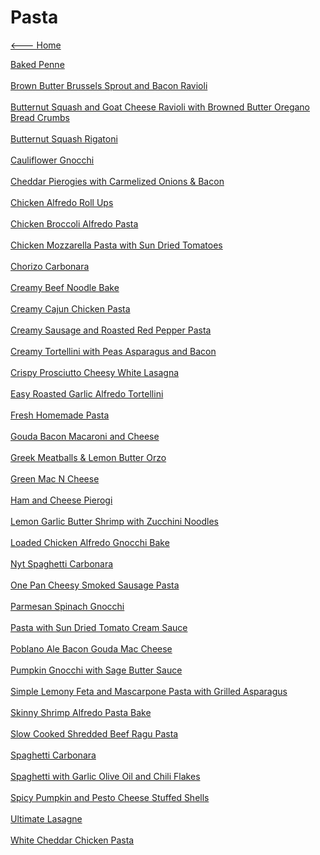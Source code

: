 # Pasta

[<--- Home](../about.md)

[Baked Penne](./baked-penne.md)<br><br>
[Brown Butter Brussels Sprout and Bacon Ravioli](./brown-butter-brussels-sprout-and-bacon-ravioli.md)<br><br>
[Butternut Squash and Goat Cheese Ravioli with Browned Butter Oregano Bread Crumbs](./butternut-squash-and-goat-cheese-ravioli-with-browned-butter-oregano-bread-crumbs.md)<br><br>
[Butternut Squash Rigatoni](./butternut-squash-rigatoni.md)<br><br>
[Cauliflower Gnocchi](./cauliflower-gnocchi.md)<br><br>
[Cheddar Pierogies with Carmelized Onions & Bacon](./cheddar-pierogies-with-carmelized-onions-&-bacon.md)<br><br>
[Chicken Alfredo Roll Ups](./chicken-alfredo-roll-ups.md)<br><br>
[Chicken Broccoli Alfredo Pasta](./chicken-broccoli-alfredo-pasta.md)<br><br>
[Chicken Mozzarella Pasta with Sun Dried Tomatoes](./chicken-mozzarella-pasta-with-sun-dried-tomatoes.md)<br><br>
[Chorizo Carbonara](./chorizo-carbonara.md)<br><br>
[Creamy Beef Noodle Bake](./creamy-beef-noodle-bake.md)<br><br>
[Creamy Cajun Chicken Pasta](./creamy-cajun-chicken-pasta.md)<br><br>
[Creamy Sausage and Roasted Red Pepper Pasta](./creamy-sausage-and-roasted-red-pepper-pasta.md)<br><br>
[Creamy Tortellini with Peas Asparagus and Bacon](./creamy-tortellini-with-peas-asparagus-and-bacon.md)<br><br>
[Crispy Prosciutto Cheesy White Lasagna](./crispy-prosciutto-cheesy-white-lasagna.md)<br><br>
[Easy Roasted Garlic Alfredo Tortellini](./easy-roasted-garlic-alfredo-tortellini.md)<br><br>
[Fresh Homemade Pasta](./fresh-homemade-pasta.md)<br><br>
[Gouda Bacon Macaroni and Cheese](./gouda-bacon-macaroni-and-cheese.md)<br><br>
[Greek Meatballs & Lemon Butter Orzo](./greek-meatballs-&-lemon-butter-orzo.md)<br><br>
[Green Mac N Cheese](./green-mac-n-cheese.md)<br><br>
[Ham and Cheese Pierogi](./ham-and-cheese-pierogi.md)<br><br>
[Lemon Garlic Butter Shrimp  with Zucchini Noodles](./lemon-garlic-butter-shrimp--with-zucchini-noodles.md)<br><br>
[Loaded Chicken Alfredo Gnocchi Bake](./loaded-chicken-alfredo-gnocchi-bake.md)<br><br>
[Nyt Spaghetti Carbonara](./nyt-spaghetti-carbonara.md)<br><br>
[One Pan Cheesy Smoked Sausage Pasta](./one-pan-cheesy-smoked-sausage-pasta.md)<br><br>
[Parmesan Spinach Gnocchi](./parmesan-spinach-gnocchi.md)<br><br>
[Pasta with Sun Dried Tomato Cream Sauce](./pasta-with-sun-dried-tomato-cream-sauce.md)<br><br>
[Poblano Ale Bacon Gouda Mac Cheese](./poblano-ale-bacon-gouda-mac-cheese.md)<br><br>
[Pumpkin Gnocchi with Sage Butter Sauce](./pumpkin-gnocchi-with-sage-butter-sauce.md)<br><br>
[Simple Lemony Feta and Mascarpone Pasta with Grilled Asparagus](./simple-lemony-feta-and-mascarpone-pasta-with-grilled-asparagus.md)<br><br>
[Skinny Shrimp Alfredo Pasta Bake](./skinny-shrimp-alfredo-pasta-bake.md)<br><br>
[Slow Cooked Shredded Beef Ragu Pasta](./slow-cooked-shredded-beef-ragu-pasta.md)<br><br>
[Spaghetti Carbonara](./spaghetti-carbonara.md)<br><br>
[Spaghetti with Garlic Olive Oil and Chili Flakes](./spaghetti-with-garlic-olive-oil-and-chili-flakes.md)<br><br>
[Spicy Pumpkin and Pesto Cheese Stuffed Shells](./spicy-pumpkin-and-pesto-cheese-stuffed-shells.md)<br><br>
[Ultimate Lasagne](./ultimate-lasagne.md)<br><br>
[White Cheddar Chicken Pasta](./white-cheddar-chicken-pasta.md)<br><br>
